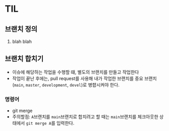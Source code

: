 # TIL

## 브랜치 정의
1. blah blah

## 브랜치 합치기
- 이슈에 해당하는 작업을 수행할 떄, 별도의 브랜치를 만들고 작업한다
- 작업이 끝난 후에는, pull request를 사용해 내가 작업한 브랜치를 중요 브랜치(`main`, `master`, `development`, `devel`)로 병햡시켜야 한다.

### 명령어
- git merge
- 주의할점: `A`브랜치를 `main`브랜치로 합치려고 할 때는 `main`브랜치를 체크아웃한 상태에서 `git merge A`를 입력한다.